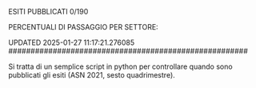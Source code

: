 ESITI PUBBLICATI 0/190 

PERCENTUALI DI PASSAGGIO PER SETTORE:

UPDATED 2025-01-27 11:17:21.276085
###################################################### 

Si tratta di un semplice script in python per controllare quando sono pubblicati gli esiti (ASN 2021, sesto quadrimestre).

